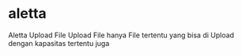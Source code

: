 # aletta
Aletta Upload File 
Upload File hanya File tertentu yang bisa di Upload dengan kapasitas tertentu juga
